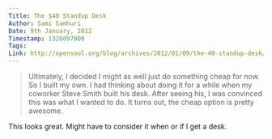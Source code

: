 ```yaml
---
Title: The $40 Standup Desk
Author: Sami Samhuri
Date: 9th January, 2012
Timestamp: 1326097000
Tags: 
Link: http://opensoul.org/blog/archives/2012/01/09/the-40-standup-desk/
---
```


> Ultimately, I decided I might as well just do something cheap for now. So I built my own. I had thinking about doing it for a while when my coworker Steve Smith built his desk. After seeing his, I was convinced this was what I wanted to do. It turns out, the cheap option is pretty awesome.

This looks great. Might have to consider it when or if I get a desk.

